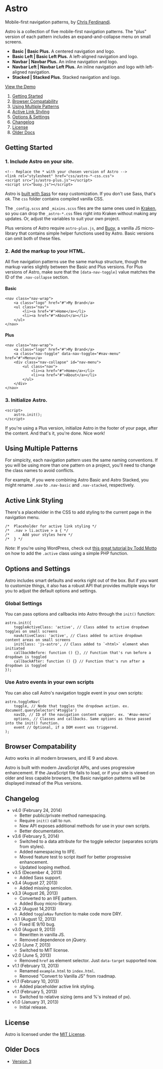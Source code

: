 # Astro
Mobile-first navigation patterns, by [Chris Ferdinandi](http://gomakethings.com).

Astro is a collection of five mobile-first navigation patterns. The "plus" version of each pattern includes an expand-and-collapse menu on small screens.

* **Basic | Basic Plus.** A centered navigation and logo.
* **Basic Left | Basic Left Plus.** A left-aligned navigation and logo.
* **Navbar | Navbar Plus.** An inline navigation and logo.
* **Navbar Left | Navbar Left Plus.** An inline navigation and logo with left-aligned navigation.
* **Stacked | Stacked Plus.** Stacked navigation and logo.

[View the Demo](http://cferdinandi.github.io/astro/)

1. [Getting Started](#getting-started)
2. [Browser Compatability](#browser-compatability)
3. [Using Multiple Patterns](#using-multiple-patterns)
4. [Active Link Styling](#active-link-styling)
5. [Options & Settings](#options-and-settings)
6. [Changelog](#changelog)
7. [License](#license)
8. [Older Docs](#older-docs)



## Getting Started

### 1. Include Astro on your site.

	<!-- Replace the * with your chosen version of Astro -->
	<link rel="stylesheet" href="css/astro-*-css.css">
	<script src="js/astro-plus.js"></script>
	<script src="buoy.js"></script>

Astro is [built with Sass](http://sass-lang.com/) for easy customization. If you don't use Sass, that's ok. The `css` folder contains compiled vanilla CSS.

The `_config.scss` and `_mixins.scss` files are the same ones used in [Kraken](http://cferdinandi.github.io/kraken/), so you can drop the `_astro-*.css` files right into Kraken without making any updates. Or, adjust the variables to suit your own project.

Plus versions of Astro require `astro-plus.js`, and [Buoy](http://cferdinandi.github.io/buoy/), a vanilla JS micro-library that contains simple helper functions used by Astro. Basic versions can omit both of these files.

### 2. Add the markup to your HTML.

All five navigation patterns use the same markup structure, though the markup varies slightly between the Basic and Plus versions. For Plus versions of Astro, make sure that the `[data-nav-toggle]` value matches the ID of the `.nav-collapse` section.

#### Basic

	<nav class="nav-wrap">
		<a class="logo" href="#">My Brand</a>
		<ul class="nav">
			<li><a href="#">Home</a></li>
			<li><a href="#">About</a></li>
		</ul>
	</nav>

#### Plus

	<nav class="nav-wrap">
		<a class="logo" href="#">My Brand</a>
		<a class="nav-toggle" data-nav-toggle="#nav-menu" href="#">Menu</a>
		<div class="nav-collapse" id="nav-menu">
			<ul class="nav">
				<li><a href="#">Home</a></li>
				<li><a href="#">About</a></li>
			</ul>
		</div>
	</nav>


### 3. Initialize Astro.

	<script>
		astro.init();
	</script>

If you're using a Plus version, initialize Astro in the footer of your page, after the content. And that's it, you're done. Nice work!



## Using Multiple Patterns

For simpicity, each navigation pattern uses the same naming conventions. If you will be using more than one pattern on a project, you'll need to change the class names to avoid conflicts.

For example, if you were combining Astro Basic and Astro Stacked, you might rename `.nav` to `.nav-basic` and `.nav-stacked`, respectively.



## Active Link Styling

There's a placeholder in the CSS to add styling to the current page in the navigation menu.

	/*  Placeholder for active link styling */
	/*  .nav > li.active > a { */
	/*      Add your styles here */
	/*  } */

*Note:* If you're using WordPress, check out [this great tutorial by Todd Motto](http://www.toddmotto.com/highlight-your-current-page-with-wordpress-conditionals) on how to add the `.active` class using a simple PHP function.



## Options and Settings

Astro includes smart defaults and works right out of the box. But if you want to customize things, it also has a robust API that provides multiple ways for you to adjust the default options and settings.

### Global Settings

You can pass options and callbacks into Astro through the `init()` function:

	astro.init({
		toggleActiveClass: 'active', // Class added to active dropdown toggles on small screens
		navActiveClass: 'active', // Class added to active dropdown content areas on small screens
		initClass: 'js-astro', // Class added to `<html>` element when initiated
		callbackBefore: function () {}, // Function that's run before a dropdown is toggled
		callbackAfter: function () {} // Function that's run after a dropdown is toggled
	});

### Use Astro events in your own scripts

You can also call Astro's navigation toggle event in your own scripts:

	astro.toggleNav(
		toggle, // Node that toggles the dropdown action. ex. document.querySelector('#toggle')
		navID, // ID of the navigation content wrapper. ex. '#nav-menu'
		options, // Classes and callbacks. Same options as those passed into the init() function.
		event // Optional, if a DOM event was triggered.
	);


## Browser Compatability

Astro works in all modern browsers, and IE 9 and above.

Astro is built with modern JavaScript APIs, and uses progressive enhancement. If the JavaScript file fails to load, or if your site is viewed on older and less capable browsers, the Basic navigation patterns will be displayed instead of the Plus versions.



## Changelog
* v4.0 (February 24, 2014)
  * Better public/private method namespacing.
  * Require `init()` call to run.
  * New API exposes additional methods for use in your own scripts.
  * Better documentation.
* v3.6 (February 5, 2014)
  * Switched to a data attribute for the toggle selector (separates scripts from styles).
  * Added namespacing to IIFE.
  * Moved feature test to script itself for better progressive enhancement.
  * Updated looping method.
* v3.5 (December 4, 2013)
  * Added Sass support.
* v3.4 (August 27, 2013)
  * Added missing semicolon.
* v3.3 (August 26, 2013)
  * Converted to an IIFE pattern.
  * Added Buoy micro-library.
* v3.2 (August 14,2013)
  * Added `toggleNav` function to make code more DRY.
* v3.1 (August 12, 2013)
  * Fixed IE 9/10 bug.
* v3.0 (August 9, 2013)
  * Rewritten in vanilla JS.
  * Removed dependence on jQuery.
* v2.0 (June 7, 2013)
  * Switched to MIT license.
* v2.0 (June 5, 2013)
  * Removed `href` as element selector. Just `data-target` supported now.
* v1.1 (February 13, 2013)
  * Renamed `example.html` to `index.html`.
  * Removed "Convert to Vanilla JS" from roadmap.
* v1.1 (February 10, 2013)
  * Added placeholder active link styling.
* v1.1 (February 5, 2013)
  * Switched to relative sizing (ems and %'s instead of px).
* v1.0 (January 31, 2013)
  * Initial release.



## License
Astro is licensed under the [MIT License](http://gomakethings.com/mit/).



## Older Docs

* [Version 3](http://cferdinandi.github.io/astro/archive/v3/)